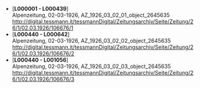 * [**L000001 - L000439**]  
Alpenzeitung, 02-03-1926, AZ_1926_03_02_01_object_2645635  
http://digital.tessmann.it/tessmannDigital/Zeitungsarchiv/Seite/Zeitung/26/1/02.03.1926/106676/1
* [**L000440 - L000642**]    
Alpenzeitung, 02-03-1926, AZ_1926_03_02_02_object_2645635  
http://digital.tessmann.it/tessmannDigital/Zeitungsarchiv/Seite/Zeitung/26/1/02.03.1926/106676/2
* [**L000440 - L001056**]    
Alpenzeitung, 02-03-1926, AZ_1926_03_02_03_object_2645635  
http://digital.tessmann.it/tessmannDigital/Zeitungsarchiv/Seite/Zeitung/26/1/02.03.1926/106676/3 
